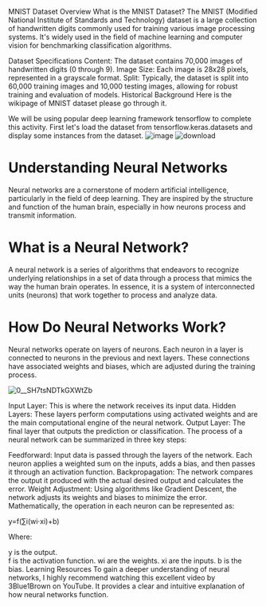 MNIST Dataset Overview
What is the MNIST Dataset?
The MNIST (Modified National Institute of Standards and Technology) dataset is a large collection of handwritten digits commonly used for training various image processing systems. It's widely used in the field of machine learning and computer vision for benchmarking classification algorithms.

Dataset Specifications
Content: The dataset contains 70,000 images of handwritten digits (0 through 9).
Image Size: Each image is 28x28 pixels, represented in a grayscale format.
Split: Typically, the dataset is split into 60,000 training images and 10,000 testing images, allowing for robust training and evaluation of models.
Historical Background
Here is the wikipage of MNIST dataset please go through it.

We will be using popular deep learning framework tensorflow to complete this activity. First let's load the dataset from tensorflow.keras.datasets and display some instances from the dataset.
![image](https://github.com/Zarko36/Training-Neural-Network-on-MNIST-dataset/assets/74474117/31f00ef3-1da4-44f9-ba95-96d10727222d)
![download](https://github.com/Zarko36/Training-Neural-Network-on-MNIST-dataset/assets/74474117/b2845149-27b6-44d8-96a8-9741458512fb)

# Understanding Neural Networks
Neural networks are a cornerstone of modern artificial intelligence, particularly in the field of deep learning. They are inspired by the structure and function of the human brain, especially in how neurons process and transmit information.

# What is a Neural Network?
A neural network is a series of algorithms that endeavors to recognize underlying relationships in a set of data through a process that mimics the way the human brain operates. In essence, it is a system of interconnected units (neurons) that work together to process and analyze data.

# How Do Neural Networks Work?
Neural networks operate on layers of neurons. Each neuron in a layer is connected to neurons in the previous and next layers. These connections have associated weights and biases, which are adjusted during the training process.

![0__SH7tsNDTkGXWtZb](https://github.com/Zarko36/Training-Neural-Network-on-MNIST-dataset/assets/74474117/a1e69d6d-ab6d-41f7-9881-fc4dffc0e34c)

Input Layer: This is where the network receives its input data.
Hidden Layers: These layers perform computations using activated weights and are the main computational engine of the neural network.
Output Layer: The final layer that outputs the prediction or classification.
The process of a neural network can be summarized in three key steps:

Feedforward: Input data is passed through the layers of the network. Each neuron applies a weighted sum on the inputs, adds a bias, and then passes it through an activation function.
Backpropagation: The network compares the output it produced with the actual desired output and calculates the error.
Weight Adjustment: Using algorithms like Gradient Descent, the network adjusts its weights and biases to minimize the error.
Mathematically, the operation in each neuron can be represented as:

y=f(∑i(wi⋅xi)+b) 

Where:

y  is the output.\
f  is the activation function.
wi  are the weights.
xi  are the inputs.
b  is the bias.
Learning Resources
To gain a deeper understanding of neural networks, I highly recommend watching this excellent video by 3Blue1Brown on YouTube. It provides a clear and intuitive explanation of how neural networks function.
